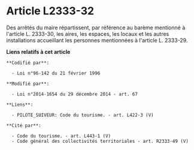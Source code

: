 # Article L2333-32

Des arrêtés du maire répartissent, par référence au barème mentionné à l'article L. 2333-30, les aires, les espaces, les
locaux et les autres installations accueillant les personnes mentionnées à l'article L. 2333-29.

**Liens relatifs à cet article**

	**Codifié par**:

	  - Loi n°96-142 du 21 février 1996

	**Modifié par**:

	  - Loi n°2014-1654 du 29 décembre 2014 - art. 67

	**Liens**:

	  - PILOTE_SUIVEUR: Code du tourisme. - art. L422-3 (V)

	**Cité par**:

	  - Code du tourisme. - art. L443-1 (V)
	  - Code général des collectivités territoriales - art. R2333-49 (V)
